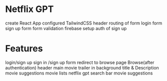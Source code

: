 # Netflix GPT

create React App
configured TailwindCSS
header
routing of form
login form
sign up form
form validation
firebase setup
auth of sign up


# Features
login/sign up
    sign in /sign up form
    redirect to browse page
Browse(after authentication)
    header
    main movie
    trailer in background
    title & Description
    movie suggestions
        movie lists
netflix gpt
search bar
movie suggestions

